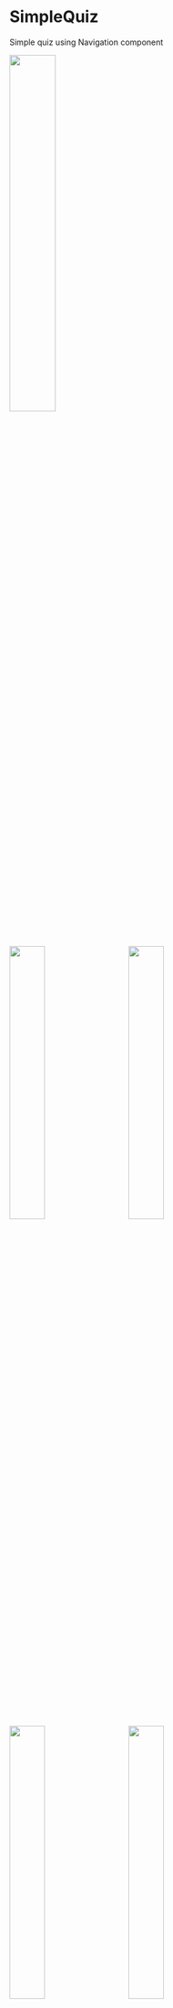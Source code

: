 # SimpleQuiz
Simple quiz using Navigation component 


<div>

<img src = "https://user-images.githubusercontent.com/54688005/140320708-906d561f-7ec2-4b6c-ad28-bb299e99096e.png" width = 40%>
  <img width ="20%"/> 
</div>


<div>

  <img src = "https://user-images.githubusercontent.com/54688005/140320726-0c80293f-3476-4834-8468-3d502a88d83c.png" width = 35%>
    <img width ="5%"/> 
  <img src = "https://user-images.githubusercontent.com/54688005/140320731-6ed80ce6-4cc7-4527-b2c4-e5d58d5de205.png" width = 35%>
  </div>

</div>

<div>

  <img src = "https://user-images.githubusercontent.com/54688005/140320743-89b3aee4-cddb-4cd6-bb7c-53623eb77391.png" width = 35%>
    <img width ="5%"/> 
  <img src = "https://user-images.githubusercontent.com/54688005/140320750-1c1d014d-a37c-4303-b14a-a45c0a84dbb3.png" width = 35%>
  </div>


</div>



# Topics 
* Kotlin 
* Navigation component 
* Splash screen



# APk
[Download Apk](https://drive.google.com/file/d/12L2p-W_dEOorreUtNBx8yDFMPjKM7EEb/view?usp=sharing)


